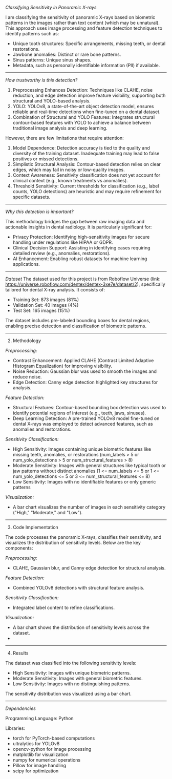 _Classifying Sensitivity in Panoramic X-rays_

I am classifying the sensitivity of panoramic X-rays based on biometric patterns in the images rather than text content (which may be unnatural). This approach uses image processing and feature detection techniques to identify patterns such as:

- Unique tooth structures: Specific arrangements, missing teeth, or dental restorations.
- Jawbone anomalies: Distinct or rare bone patterns.
- Sinus patterns: Unique sinus shapes.
- Metadata, such as personally identifiable information (PII) if available.

----------------------------------------------------------------------------------------------------------------------------------------

*How trustworthy is this detection?*

1. Preprocessing Enhances Detection: Techniques like CLAHE, noise reduction, and edge detection improve feature visibility, supporting both structural and YOLO-based analysis.
2. YOLO: YOLOv8, a state-of-the-art object detection model, ensures reliable and real-time detections when fine-tuned on a dental dataset.
3. Combination of Structural and YOLO Features: Integrates structural contour-based features with YOLO to achieve a balance between traditional image analysis and deep learning.

However, there are few limitations that require attention:
1. Model Dependence: Detection accuracy is tied to the quality and diversity of the training dataset. Inadequate training may lead to false positives or missed detections.
2. Simplistic Structural Analysis: Contour-based detection relies on clear edges, which may fail in noisy or low-quality images.
3. Context Awareness: Sensitivity classification does not yet account for clinical context (e.g., known treatments vs anomalies).
4. Threshold Sensitivity: Current thresholds for classification (e.g., label counts, YOLO detections) are heuristic and may require refinement for specific datasets.

----------------------------------------------------------------------------------------------------------------------------------------

*Why this detection is important?*

This methodology bridges the gap between raw imaging data and actionable insights in dental radiology. It is particularly significant for:
- Privacy Protection: Identifying high-sensitivity images for secure handling under regulations like HIPAA or GDPR.
- Clinical Decision Support: Assisting in identifying cases requiring detailed review (e.g., anomalies, restorations).
- AI Enhancement: Enabling robust datasets for machine learning applications.

----------------------------------------------------------------------------------------------------------------------------------------

*Dataset*
The dataset used for this project is from Roboflow Universe (link: https://universe.roboflow.com/dentex/dentex-3xe7e/dataset/2), specifically tailored for dental X-ray analysis. It consists of:
- Training Set: 873 images (81%)
- Validation Set: 40 images (4%)
- Test Set: 165 images (15%)

The dataset includes pre-labeled bounding boxes for dental regions, enabling precise detection and classification of biometric patterns.

----------------------------------------------------------------------------------------------------------------------------------------

2) Methodology
   
*Preprocessing:*
- Contrast Enhancement: Applied CLAHE (Contrast Limited Adaptive Histogram Equalization) for improving visibility.
- Noise Reduction: Gaussian blur was used to smooth the images and reduce noise.
- Edge Detection: Canny edge detection highlighted key structures for analysis.

*Feature Detection:*
- Structural Features: Contour-based bounding box detection was used to identify potential regions of interest (e.g., teeth, jaws, sinuses).
- Deep Learning Detection: A pre-trained YOLOv8 model fine-tuned on dental X-rays was employed to detect advanced features, such as anomalies and restorations.
  
*Sensitivity Classification:*
- High Sensitivity: Images containing unique biometric features like missing teeth, anomalies, or restorations (num_labels > 5 or num_yolo_detections > 5 or num_structural_features > 8)
- Moderate Sensitivity: Images with general structures like typical tooth or jaw patterns without distinct anomalies (1 <= num_labels <= 5 or 1 <= num_yolo_detections <= 5 or 3 <= num_structural_features <= 8)
- Low Sensitivity: Images with no identifiable features or only generic patterns 
  
*Visualization:*
- A bar chart visualizes the number of images in each sensitivity category ("High," "Moderate," and "Low").

----------------------------------------------------------------------------------------------------------------------------------------

3) Code Implementation
   
The code processes the panoramic X-rays, classifies their sensitivity, and visualizes the distribution of sensitivity levels. Below are the key components:

*Preprocessing:*
- CLAHE, Gaussian blur, and Canny edge detection for structural analysis.

*Feature Detection:*
- Combined YOLOv8 detections with structural feature analysis.
  
*Sensitivity Classification:*
- Integrated label content to refine classifications.

*Visualization:*
- A bar chart shows the distribution of sensitivity levels across the dataset.
- 
----------------------------------------------------------------------------------------------------------------------------------------

4) Results
   
The dataset was classified into the following sensitivity levels:

- High Sensitivity: Images with unique biometric patterns.
- Moderate Sensitivity: Images with general biometric features.
- Low Sensitivity: Images with no distinguishing patterns.
  
The sensitivity distribution was visualized using a bar chart.

----------------------------------------------------------------------------------------------------------------------------------------

*Dependencies*

Programming Language: Python

Libraries:
- torch for PyTorch-based computations
- ultralytics for YOLOv8
- opencv-python for image processing
- matplotlib for visualization
- numpy for numerical operations
- Pillow for image handling
- scipy for optimization



